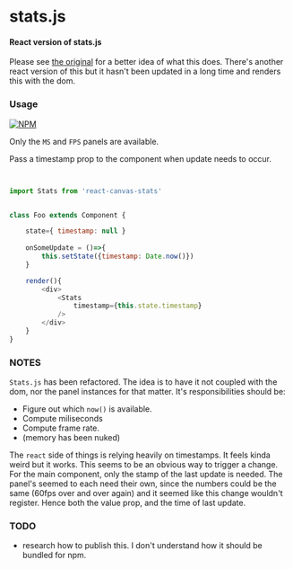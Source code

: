 stats.js
========

#### React version of stats.js ####

Please see [the original](https://github.com/mrdoob/stats.js) for a better idea of what this does. There's another react version of this but it hasn't been updated in a long time and renders this with the dom. 

### Usage ###

[![NPM](https://nodei.co/npm/react-canvas-stats.png)](https://npmjs.org/package/react-canvas-stats)

Only the `MS` and `FPS` panels are available.

Pass a timestamp prop to the component when update needs to occur.


```javascript


import Stats from 'react-canvas-stats'


class Foo extends Component {

	state={ timestamp: null }
	
	onSomeUpdate = ()=>{
		this.setState({timestamp: Date.now()})
	}

	render(){
		<div>
			<Stats
				timestamp={this.state.timestamp}
			/>
		</div>
	}
}

```
### NOTES ###

`Stats.js` has been refactored. The idea is to have it not coupled with the dom, nor the panel instances for that matter. It's responsibilities should be:
- Figure out which `now()` is available.
- Compute miliseconds
- Compute frame rate.
- (memory has been nuked)

The `react` side of things is relying heavily on timestamps. It feels kinda weird but it works. This seems to be an obvious way to trigger a change. For the main component, only the stamp of the last update is needed. The panel's seemed to each need their own, since the numbers could be the same (60fps over and over again) and it seemed like this change wouldn't register. Hence both the value prop, and the time of last update. 

### TODO ###

- research how to publish this. I don't understand how it should be bundled for npm. 

